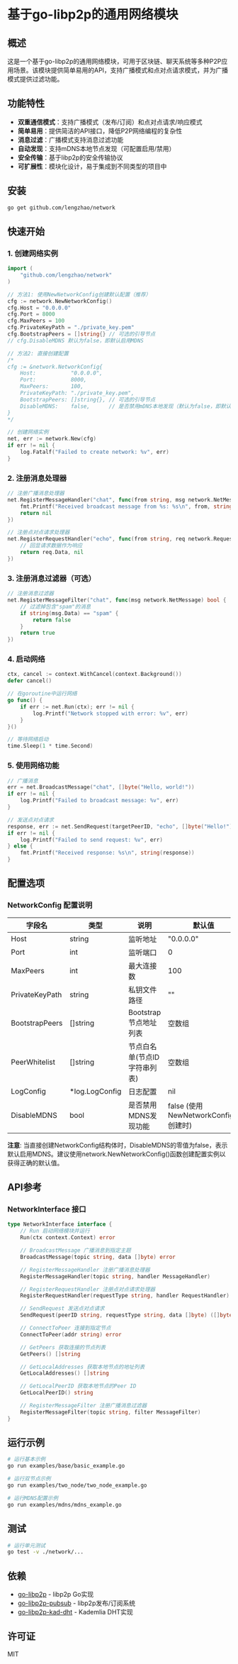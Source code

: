 # 基于go-libp2p的通用网络模块

## 概述

这是一个基于go-libp2p的通用网络模块，可用于区块链、聊天系统等多种P2P应用场景。该模块提供简单易用的API，支持广播模式和点对点请求模式，并为广播模式提供过滤功能。

## 功能特性

- **双重通信模式**：支持广播模式（发布/订阅）和点对点请求/响应模式
- **简单易用**：提供简洁的API接口，降低P2P网络编程的复杂性
- **消息过滤**：广播模式支持消息过滤功能
- **自动发现**：支持mDNS本地节点发现（可配置启用/禁用）
- **安全传输**：基于libp2p的安全传输协议
- **可扩展性**：模块化设计，易于集成到不同类型的项目中

## 安装

```bash
go get github.com/lengzhao/network
```

## 快速开始

### 1. 创建网络实例

```go
import (
    "github.com/lengzhao/network"
)

// 方法1: 使用NewNetworkConfig创建默认配置（推荐）
cfg := network.NewNetworkConfig()
cfg.Host = "0.0.0.0"
cfg.Port = 8000
cfg.MaxPeers = 100
cfg.PrivateKeyPath = "./private_key.pem"
cfg.BootstrapPeers = []string{} // 可选的引导节点
// cfg.DisableMDNS 默认为false，即默认启用MDNS

// 方法2: 直接创建配置
/*
cfg := &network.NetworkConfig{
    Host:           "0.0.0.0",
    Port:           8000,
    MaxPeers:       100,
    PrivateKeyPath: "./private_key.pem",
    BootstrapPeers: []string{}, // 可选的引导节点
    DisableMDNS:    false,      // 是否禁用mDNS本地发现（默认为false，即默认启用）
}
*/

// 创建网络实例
net, err := network.New(cfg)
if err != nil {
    log.Fatalf("Failed to create network: %v", err)
}
```

### 2. 注册消息处理器

```go
// 注册广播消息处理器
net.RegisterMessageHandler("chat", func(from string, msg network.NetMessage) error {
    fmt.Printf("Received broadcast message from %s: %s\n", from, string(msg.Data))
    return nil
})

// 注册点对点请求处理器
net.RegisterRequestHandler("echo", func(from string, req network.Request) ([]byte, error) {
    // 回显请求数据作为响应
    return req.Data, nil
})
```

### 3. 注册消息过滤器（可选）

```go
// 注册消息过滤器
net.RegisterMessageFilter("chat", func(msg network.NetMessage) bool {
    // 过滤掉包含"spam"的消息
    if string(msg.Data) == "spam" {
        return false
    }
    return true
})
```

### 4. 启动网络

```go
ctx, cancel := context.WithCancel(context.Background())
defer cancel()

// 在goroutine中运行网络
go func() {
    if err := net.Run(ctx); err != nil {
        log.Printf("Network stopped with error: %v", err)
    }
}()

// 等待网络启动
time.Sleep(1 * time.Second)
```

### 5. 使用网络功能

```go
// 广播消息
err = net.BroadcastMessage("chat", []byte("Hello, world!"))
if err != nil {
    log.Printf("Failed to broadcast message: %v", err)
}

// 发送点对点请求
response, err := net.SendRequest(targetPeerID, "echo", []byte("Hello!"))
if err != nil {
    log.Printf("Failed to send request: %v", err)
} else {
    fmt.Printf("Received response: %s\n", string(response))
}
```

## 配置选项

### NetworkConfig 配置说明

| 字段名 | 类型 | 说明 | 默认值 |
|-------|------|------|--------|
| Host | string | 监听地址 | "0.0.0.0" |
| Port | int | 监听端口 | 0 |
| MaxPeers | int | 最大连接数 | 100 |
| PrivateKeyPath | string | 私钥文件路径 | "" |
| BootstrapPeers | []string | Bootstrap节点地址列表 | 空数组 |
| PeerWhitelist | []string | 节点白名单(节点ID字符串列表) | 空数组 |
| LogConfig | *log.LogConfig | 日志配置 | nil |
| DisableMDNS | bool | 是否禁用MDNS发现功能 | false (使用NewNetworkConfig()创建时) |

**注意**: 当直接创建NetworkConfig结构体时，DisableMDNS的零值为false，表示默认启用MDNS。建议使用network.NewNetworkConfig()函数创建配置实例以获得正确的默认值。

## API参考

### NetworkInterface 接口

```go
type NetworkInterface interface {
    // Run 启动网络模块并运行
    Run(ctx context.Context) error

    // BroadcastMessage 广播消息到指定主题
    BroadcastMessage(topic string, data []byte) error

    // RegisterMessageHandler 注册广播消息处理器
    RegisterMessageHandler(topic string, handler MessageHandler)

    // RegisterRequestHandler 注册点对点请求处理器
    RegisterRequestHandler(requestType string, handler RequestHandler)

    // SendRequest 发送点对点请求
    SendRequest(peerID string, requestType string, data []byte) ([]byte, error)

    // ConnectToPeer 连接到指定节点
    ConnectToPeer(addr string) error

    // GetPeers 获取连接的节点列表
    GetPeers() []string

    // GetLocalAddresses 获取本地节点的地址列表
    GetLocalAddresses() []string

    // GetLocalPeerID 获取本地节点的Peer ID
    GetLocalPeerID() string

    // RegisterMessageFilter 注册广播消息过滤器
    RegisterMessageFilter(topic string, filter MessageFilter)
}
```

## 运行示例

```bash
# 运行基本示例
go run examples/base/basic_example.go

# 运行双节点示例
go run examples/two_node/two_node_example.go

# 运行MDNS配置示例
go run examples/mdns/mdns_example.go
```

## 测试

```bash
# 运行单元测试
go test -v ./network/...
```

## 依赖

- [go-libp2p](https://github.com/libp2p/go-libp2p) - libp2p Go实现
- [go-libp2p-pubsub](https://github.com/libp2p/go-libp2p-pubsub) - libp2p发布/订阅系统
- [go-libp2p-kad-dht](https://github.com/libp2p/go-libp2p-kad-dht) - Kademlia DHT实现

## 许可证

MIT